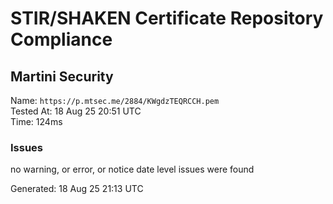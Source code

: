 # STIR/SHAKEN Certificate Repository Compliance

## Martini Security

Name: `https://p.mtsec.me/2884/KWgdzTEQRCCH.pem`\
Tested At: 18 Aug 25 20:51 UTC\
Time: 124ms

### Issues

no warning, or error, or notice date level issues were found

Generated: 18 Aug 25 21:13 UTC